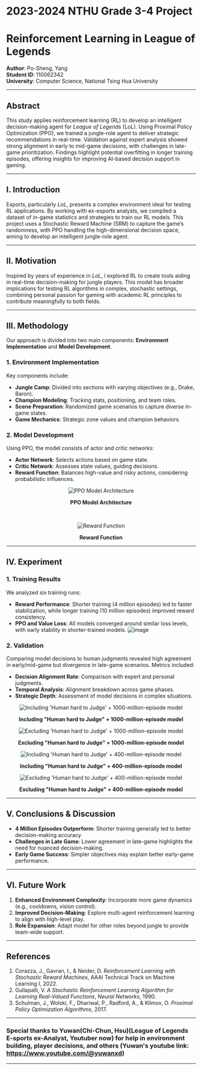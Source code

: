 2023-2024 NTHU Grade 3-4 Project
===
# Reinforcement Learning in League of Legends

**Author**: Po-Sheng, Yang<br>
**Student ID**: 110062342  
**University**: Computer Science, National Tsing Hua University

---

## Abstract
This study applies reinforcement learning (RL) to develop an intelligent decision-making agent for *League of Legends* (LoL). Using Proximal Policy Optimization (PPO), we trained a jungle-role agent to deliver strategic recommendations in real-time. Validation against expert analysis showed strong alignment in early to mid-game decisions, with challenges in late-game prioritization. Findings highlight potential overfitting in longer training episodes, offering insights for improving AI-based decision support in gaming.

---

## I. Introduction
Esports, particularly *LoL*, presents a complex environment ideal for testing RL applications. By working with ex-esports analysts, we compiled a dataset of in-game statistics and strategies to train our RL models. This project uses a Stochastic Reward Machine (SRM) to capture the game’s randomness, with PPO handling the high-dimensional decision space, aiming to develop an intelligent jungle-role agent.

---

## II. Motivation
Inspired by years of experience in *LoL*, I explored RL to create tools aiding in real-time decision-making for jungle players. This model has broader implications for testing RL algorithms in complex, stochastic settings, combining personal passion for gaming with academic RL principles to contribute meaningfully to both fields.

---

## III. Methodology
Our approach is divided into two main components: **Environment Implementation** and **Model Development**.

### 1. Environment Implementation
Key components include:
- **Jungle Camp**: Divided into sections with varying objectives (e.g., Drake, Baron).
- **Champion Modeling**: Tracking stats, positioning, and team roles.
- **Scene Preparation**: Randomized game scenarios to capture diverse in-game states.
- **Game Mechanics**: Strategic zone values and champion behaviors.

### 2. Model Development
Using PPO, the model consists of actor and critic networks:
- **Actor Network**: Selects actions based on game state.
- **Critic Network**: Assesses state values, guiding decisions.
- **Reward Function**: Balances high-value and risky actions, considering probabilistic influences.

<p align="center">
  <img src="https://github.com/user-attachments/assets/b8a7dc89-c970-4bd6-b3ad-1a0efc02dfec" alt="PPO Model Architecture">
</p>

<p align="center"><b>PPO Model Architecture</b></p>

<br>

<p align="center">
  <img src="https://github.com/user-attachments/assets/a67fc3a4-f61f-422c-ac35-620017d15ed8" alt="Reward Function">
</p>

<p align="center"><b>Reward Function</b></p>

---

## IV. Experiment

### 1. Training Results
We analyzed six training runs:
- **Reward Performance**: Shorter training (4 million episodes) led to faster stabilization, while longer training (10 million episodes) improved reward consistency.
- **PPO and Value Loss**: All models converged around similar loss levels, with early stability in shorter-trained models.
![image](https://github.com/user-attachments/assets/9978b651-c461-460a-8c15-c29f32778461)

### 2. Validation
Comparing model decisions to human judgments revealed high agreement in early/mid-game but divergence in late-game scenarios. Metrics included:
- **Decision Alignment Rate**: Comparison with expert and personal judgments.
- **Temporal Analysis**: Alignment breakdown across game phases.
- **Strategic Depth**: Assessment of model decisions in complex situations.

<p align="center">
  <img src="https://github.com/user-attachments/assets/79a2403c-9442-4d73-afbd-bf9e00cc5971" alt="Including 'Human hard to Judge' + 1000-million-episode model">
</p>

<p align="center"><b>Including "Human hard to Judge" + 1000-million-episode model</b></p>

<p align="center">
  <img src="https://github.com/user-attachments/assets/9a6a513f-8bdc-41b0-93bf-3e2968f34385" alt="Excluding 'Human hard to Judge' + 1000-million-episode model">
</p>

<p align="center"><b>Excluding "Human hard to Judge" + 1000-million-episode model</b></p>

<p align="center">
  <img src="https://github.com/user-attachments/assets/3b0453c0-b428-4371-9f0c-76f629ce2bdf" alt="Including 'Human hard to Judge' + 400-million-episode model">
</p>

<p align="center"><b>Including "Human hard to Judge" + 400-million-episode model</b></p>

<p align="center">
  <img src="https://github.com/user-attachments/assets/6fa1b672-61d9-4a97-aea0-1edcb8b23d9c" alt="Excluding 'Human hard to Judge' + 400-million-episode model">
</p>

<p align="center"><b>Excluding "Human hard to Judge" + 400-million-episode model</b></p>


---

## V. Conclusions & Discussion
- **4 Million Episodes Outperform**: Shorter training generally led to better decision-making accuracy.
- **Challenges in Late Game**: Lower agreement in late-game highlights the need for nuanced decision-making.
- **Early Game Success**: Simpler objectives may explain better early-game performance.

---

## VI. Future Work
1. **Enhanced Environment Complexity**: Incorporate more game dynamics (e.g., cooldowns, vision control).
2. **Improved Decision-Making**: Explore multi-agent reinforcement learning to align with high-level play.
3. **Role Expansion**: Adapt model for other roles beyond jungle to provide team-wide support.

---

## References
1. Corazza, J., Gavran, I., & Neider, D. *Reinforcement Learning with Stochastic Reward Machines*, AAAI Technical Track on Machine Learning I, 2022.
2. Gullapalli, V. *A Stochastic Reinforcement Learning Algorithm for Learning Real-Valued Functions*, *Neural Networks*, 1990.
3. Schulman, J., Wolski, F., Dhariwal, P., Radford, A., & Klimov, O. *Proximal Policy Optimization Algorithms*, 2017.

---

### Special thanks to Yuwan(Chi-Chun, Hsu)(League of Legends E-sports ex-Analyst, Youtuber now) for help in environment building, player decisions, and others (Yuwan's youtube link: <https://www.youtube.com/@yuwanxd>)

---
